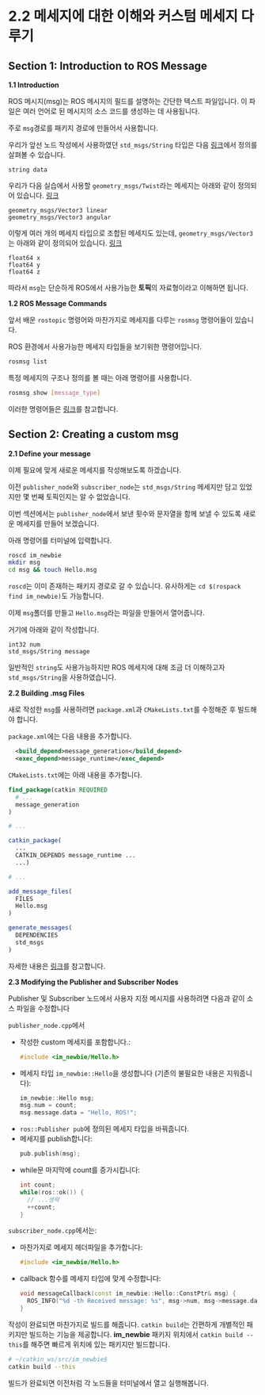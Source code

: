 # 2.2 메세지에 대한 이해와 커스텀 메세지 다루기

## Section 1: Introduction to ROS Message

**1.1 Introduction**

ROS 메시지(msg)는 ROS 메시지의 필드를 설명하는 간단한 텍스트 파일입니다. 이 파일은 여러 언어로 된 메시지의 소스 코드를 생성하는 데 사용됩니다.

주로 `msg`경로를 패키지 경로에 만들어서 사용합니다.

우리가 앞선 노드 작성에서 사용하였던 `std_msgs/String` 타입은 다음 [링크](http://docs.ros.org/en/melodic/api/std_msgs/html/msg/String.html)에서 정의를 살펴볼 수 있습니다.

```
string data
```

우리가 다음 실습에서 사용할 `geometry_msgs/Twist`라는 메세지는 아래와 같이 정의되어 있습니다. [링크](http://docs.ros.org/en/melodic/api/geometry_msgs/html/msg/Twist.html)

```
geometry_msgs/Vector3 linear
geometry_msgs/Vector3 angular
```

이렇게 여러 개의 메세지 타입으로 조합된 메세지도 있는데, `geometry_msgs/Vector3`는 아래와 같이 정의되어 있습니다. [링크](http://docs.ros.org/en/melodic/api/geometry_msgs/html/msg/Vector3.html)

```
float64 x
float64 y
float64 z
```

따라서 `msg`는 단순하게 ROS에서 사용가능한 **토픽**의 자료형이라고 이해하면 됩니다.

**1.2 ROS Message Commands**

앞서 배운 `rostopic` 명령어와 마찬가지로 메세지를 다루는 `rosmsg` 명령어들이 있습니다.

ROS 환경에서 사용가능한 메세지 타입들을 보기위한 명령어입니다.

```bash
rosmsg list
```

특정 메세지의 구조나 정의를 볼 때는 아래 명령어를 사용합니다.

```bash
rosmsg show [message_type]
```
이러한 명령어들은 [링크](http://wiki.ros.org/rosmsg)를 참고합니다.

## Section 2: Creating a custom msg

**2.1 Define your message**

이제 필요에 맞게 새로운 메세지를 작성해보도록 하겠습니다.

이전 `publisher_node`와 `subscriber_node`는 `std_msgs/String` 메세지만 담고 있었지만 몇 번째 토픽인지는 알 수 없었습니다.

이번 섹션에서는 `publisher_node`에서 보낸 횟수와 문자열을 함께 보낼 수 있도록 새로운 메세지를 만들어 보겠습니다.

아래 명령어를 터미널에 입력합니다.
```bash
roscd im_newbie
mkdir msg
cd msg && touch Hello.msg
```
`roscd`는 이미 존재하는 패키지 경로로 갈 수 있습니다.
유사하게는 `cd $(rospack find im_newbie)`도 가능합니다.

이제 `msg`폴더를 만들고 `Hello.msg`라는 파일을 만들어서 열어줍니다.

거기에 아래와 같이 작성합니다.
```
int32 num
std_msgs/String message
```
일반적인 `string`도 사용가능하지만 ROS 메세지에 대해 조금 더 이해하고자 `std_msgs/String`을 사용하였습니다.

**2.2 Building .msg Files**

새로 작성한 `msg`를 사용하려면 `package.xml`과 `CMakeLists.txt`를 수정해준 후 빌드해야 합니다.

`package.xml`에는 다음 내용을 추가합니다.

```xml
  <build_depend>message_generation</build_depend>
  <exec_depend>message_runtime</exec_depend>
```

`CMakeLists.txt`에는 아래 내용을 추가합니다.

```cmake
find_package(catkin REQUIRED
  # ...
  message_generation
)

# ...

catkin_package(
  ...
  CATKIN_DEPENDS message_runtime ...
  ...)

# ...

add_message_files(
  FILES
  Hello.msg
)

generate_messages(
  DEPENDENCIES
  std_msgs
)
```

자세한 내용은 [링크](http://wiki.ros.org/msg)를 참고합니다.

**2.3 Modifying the Publisher and Subscriber Nodes**

Publisher 및 Subscriber 노드에서 사용자 지정 메시지를 사용하려면 다음과 같이 소스 파일을 수정합니다

`publisher_node.cpp`에서
- 작성한 custom 메세지를 포함합니다.:
  ```cpp
  #include <im_newbie/Hello.h>
  ```
- 메세지 타입 `im_newbie::Hello`을 생성합니다 (기존의 불필요한 내용은 지워줍니다):
  ```cpp
  im_newbie::Hello msg;
  msg.num = count;
  msg.message.data = "Hello, ROS!";
  ```
- `ros::Publisher pub`에 정의된 메세지 타입을 바꿔줍니다.
- 메세지를 publish합니다:
  ```cpp
  pub.publish(msg);
  ```
- while문 마지막에 count를 증가시킵니다:
  ```cpp
  int count;
  while(ros::ok()) {
    // ...생략
    ++count;
  }
  ```

`subscriber_node.cpp`에서는\:
- 마찬가지로 메세지 헤더파일을 추가합니다:
  ```cpp
  #include <im_newbie/Hello.h>
  ```
- callback 함수를 메세지 타입에 맞게 수정합니다:
  ```cpp
  void messageCallback(const im_newbie::Hello::ConstPtr& msg) {
    ROS_INFO("%d -th Received message: %s", msg->num, msg->message.data.c_str());
  }
  ```
작성이 완료되면 마찬가지로 빌드를 해줍니다. `catkin build`는 간편하게 개별적인 패키지만 빌드하는 기능을 제공합니다. **im_newbie** 패키지 위치에서 `catkin build --this`를 해주면 빠르게 위치에 있는 패키지만 빌드합니다.

```bash
# ~/catkin_ws/src/im_newbie$
catkin build --this
```

빌드가 완료되면 이전처럼 각 노드들을 터미널에서 열고 실행해봅니다.